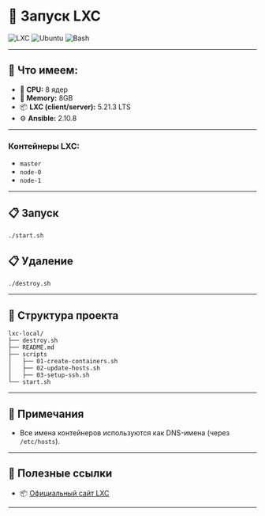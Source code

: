 # 🚀 Запуск LXC

![LXC](https://img.shields.io/badge/LXC-5.21.3-blue?logo=lxc)
![Ubuntu](https://img.shields.io/badge/Ubuntu-20.04-E95420?logo=ubuntu)
![Bash](https://img.shields.io/badge/Bash-scripting-4EAA25?logo=gnubash)

---

## 🧰 Что имеем:

- 🧠 **CPU:** 8 ядер  
- 🧵 **Memory:** 8GB  
- 📦 **LXC (client/server):** 5.21.3 LTS  
- ⚙️ **Ansible:** 2.10.8

---

### Контейнеры LXC:
- `master`
- `node-0`
- `node-1`

---

## 📋 Запуск
```bash
./start.sh
```

## 📋 Удаление
```bash
./destroy.sh
```

---

## 📂 Структура проекта

```
lxc-local/
├── destroy.sh
├── README.md
├── scripts
│   ├── 01-create-containers.sh
│   ├── 02-update-hosts.sh
│   ├── 03-setup-ssh.sh
└── start.sh

```

---

## 📝 Примечания

- Все имена контейнеров используются как DNS-имена (через `/etc/hosts`).

---

## 🧠 Полезные ссылки

- 📦 [Официальный сайт LXC](https://linuxcontainers.org/)

---
